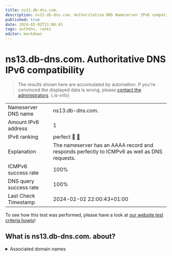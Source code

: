 ```yaml
---
title: ns13.db-dns.com.
description: ns13.db-dns.com. Authoritative DNS Nameserver IPv6 compatibility
published: true
date: 2024-02-02T21:00:43
tags: authdns, rank1
editor: markdown
---
```


# ns13.db-dns.com. Authoritative DNS IPv6 compatibility

> The results shown here are accumulated by automation. If you're convinced the displayed data is wrong, please [contact the administrators](/howto/chat). 
{.is-info}




|   |   |
| - | - |
| Nameserver DNS name | ns13.db-dns.com.
| Amount IPv6 address | 1
| IPv6 ranking | perfect :1st_place_medal: [🔗](/howto/ranking) |
| Explanation | The nameserver has an AAAA record and responds perfectly to ICMPv6 as well as DNS requests. |
| ICMPv6 success rate | 100%|
| DNS query success rate | 100% |
| Last Check Timestamp | 2024-02-02 22:00:43+01:00 |

To see how this test was performed, please have a look at [our website test criteria howto](/howto/testcriteria/authdns)!


## What is ns13.db-dns.com. about?






<details>
<summary>Associated domain names</summary>

www.deutsche-bank.de

deutschebank.de

</details>
